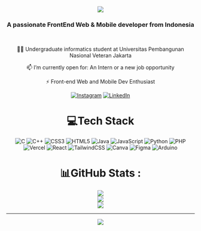 <h1 align="center">
    <img src="https://readme-typing-svg.herokuapp.com/?font=Righteous&size=35&center=true&vCenter=true&width=500&height=70&duration=4000&lines=Hi+There!+👋;+I'm+Azriel+Dwi+Mahendra!;" />
</h1>

<h3 align="center">A passionate FrontEnd Web & Mobile developer from Indonesia</h3>

<br/>

<div align="center">

👨‍💻 Undergraduate informatics student at Universitas Pembangunan Nasional Veteran Jakarta

📫 I’m currently open for: An Intern or a new job opportunity

⚡ Front-end Web and Mobile Dev Enthusiast

</div>

<div align="center">

[![Instagram](https://img.shields.io/badge/Instagram-%23E4405F.svg?logo=Instagram&logoColor=white)](https://instagram.com/azrieldwim) [![LinkedIn](https://img.shields.io/badge/LinkedIn-%230077B5.svg?logo=linkedin&logoColor=white)](https://linkedin.com/in/azrieldwim) 

# 💻Tech Stack
![C](https://img.shields.io/badge/c-%2300599C.svg?style=flat&logo=c&logoColor=white) ![C++](https://img.shields.io/badge/c++-%2300599C.svg?style=flat&logo=c%2B%2B&logoColor=white) ![CSS3](https://img.shields.io/badge/css3-%231572B6.svg?style=flat&logo=css3&logoColor=white) ![HTML5](https://img.shields.io/badge/html5-%23E34F26.svg?style=flat&logo=html5&logoColor=white) ![Java](https://img.shields.io/badge/java-%23ED8B00.svg?style=flat&logo=java&logoColor=white) ![JavaScript](https://img.shields.io/badge/javascript-%23323330.svg?style=flat&logo=javascript&logoColor=%23F7DF1E) ![Python](https://img.shields.io/badge/python-3670A0?style=flat&logo=python&logoColor=ffdd54) ![PHP](https://img.shields.io/badge/php-%23777BB4.svg?style=flat&logo=php&logoColor=white) ![Vercel](https://img.shields.io/badge/vercel-%23000000.svg?style=flat&logo=vercel&logoColor=white) ![React](https://img.shields.io/badge/react-%2320232a.svg?style=flat&logo=react&logoColor=%2361DAFB) ![TailwindCSS](https://img.shields.io/badge/tailwindcss-%2338B2AC.svg?style=flat&logo=tailwind-css&logoColor=white) ![Canva](https://img.shields.io/badge/Canva-%2300C4CC.svg?style=flat&logo=Canva&logoColor=white) 	![Figma](https://img.shields.io/badge/figma-%23F24E1E.svg?style=flat&logo=figma&logoColor=white) ![Arduino](https://img.shields.io/badge/-Arduino-00979D?style=flat&logo=Arduino&logoColor=white)
# 📊GitHub Stats :
![](https://github-readme-stats.vercel.app/api?username=azrieldwim&theme=radical&hide_border=false&include_all_commits=true&count_private=true)<br/>
![](https://github-readme-streak-stats.herokuapp.com/?user=azrieldwim&theme=radical&hide_border=false)<br/>
![](https://github-readme-stats.vercel.app/api/top-langs/?username=azrieldwim&theme=radical&hide_border=false&include_all_commits=true&count_private=true&layout=compact)

---
[![](https://visitcount.itsvg.in/api?id=azrieldwim&icon=5&color=0)](https://visitcount.itsvg.in)

</div>
